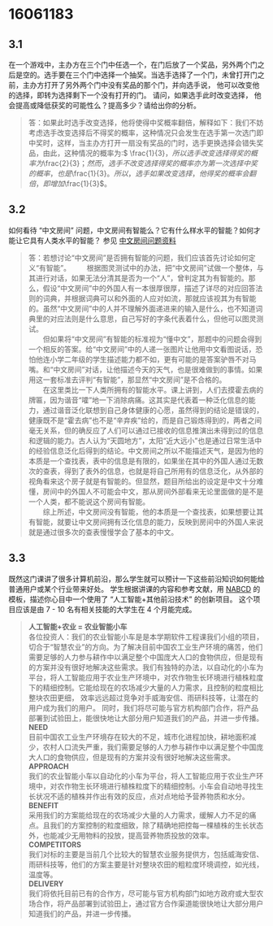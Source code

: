 # 16061183
## 3.1
在一个游戏中，主办方在三个门中任选一个，在门后放了一个奖品，另外两个门之后是空的。选手要在三个门中选择一个抽奖。当选手选择了一个门，未曾打开门之前，主办方打开了另外两个门中没有奖品的那个门，并向选手说， 他可以改变他的选择，即转为选择剩下一个没有打开的门。 请问，如果选手此时改变选择， 他会提高或降低获奖的可能性么？提高多少？请给出你的分析。
> 答：如果此时选手改变选择，他将使得中奖概率翻倍，解释如下：我们不妨考虑选手改变选择后不得奖的概率，这种情况只会发生在选手第一次选门即中奖时，这样，当主办方打开一扇没有奖品的门时，选手更换选择会错失奖品，由此，这种情况的概率为:$ \frac{1}{3}$，所以选手改变选择得奖的概率为$\frac{2}{3}$；然而，选手不改变选择得奖的概率亦为第一次选择中奖的概率，也是$\frac{1}{3}$。所以，选手如果改变选择，他得奖的概率会翻倍，即增加$\frac{1}{3}$。  
## 3.2
如何看待 “中文房间” 问题，中文房间有智能么？它有什么样水平的智能？如何才能让它具有人类水平的智能？ 参见  [中文房间问题资料](https://www.bing.com/search?setmkt=zh-CN&q=%E4%B8%AD%E6%96%87%E6%88%BF%E9%97%B4+%E9%97%AE%E9%A2%98) 
> 答：若想讨论“中文房间”是否拥有智能的问题，我们应该首先讨论如何定义“有智能”。
> &emsp;&emsp;根据图灵测试中的办法，把“中文房间”试做一个整体，与其进行对话，如果无法分清其是否为一个“人”，曾判定其为有智能的。那么，假设“中文房间”中的外国人有一本很厚很厚，描述了详尽的对应回答法则的词典，并根据词典可以和外面的人应对如流，那就应该视其为有智能的。虽然“中文房间”中的人并不理解外面递进来的输入是什么，也不知道词典里的对应法则是什么意思，自己写好的字条代表着什么，但他可以图灵测试。  
> &emsp;&emsp;但如果将“中文房间”有智能的标准视为“懂中文”，那题中的问题会得到一个相反的答案。给“中文房间”中的人递一张图片让他用中文看图说话，恐怕他连小学二年级的学生描述能力都不如，更有可能的是答案驴唇不对马嘴。和“中文房间”对话，让他描述今天的天气，也是很难做到的事情。如果用这一套标准去评判“有智能”，那显然“中文房间”是不合格的。  
> &emsp;&emsp;在这里类比一下人类所拥有的智能水平。课上讲到，人们去摸霍去病的牌匾，因为谐音“嚯”地一下消除病痛。这其实是代表着一种泛化信息的能力，通过谐音泛化联想到自己身体健康的心愿，虽然得到的结论是错误的，健康既不是“霍去病”也不是“辛弃疾”给的，而是自己锻炼得到的，两者之间毫无关系，但的确反应了人们可以通过已接收的信息推演出未得到过的信息和逻辑的能力。古人认为“天圆地方”，太阳“近大远小”也是通过日常生活中的经验信息泛化后得到的结论。中文房间之所以不能描述天气，是因为他的本质是一个查找表，表中的信息是有限的，如果坐在其中的外国人通过无数次的查表，得到了表外的信息，也就是将自己所用有的信息泛化，从外部的视角看来这个房子就是有智能的。但显然，题目所给出的设定是中文十分难懂，房间中的外国人不可能会中文，那从房间外部看来无论里面做的是不是一个人类，都不能说这个房间有智能。  
> &emsp;&emsp;综上所述，中文房间没有智能，他的本质是一个查找表，如果想要让其有智能，就要让中文房间拥有泛化信息的能力，反映到房间中的外国人来说就是通过很多次的查表慢慢学会了基本的中文。  
## 3.3
 既然这门课讲了很多计算机前沿，那么学生就可以预计一下这些前沿知识如何能给普通用户或某个行业带来好处。 学生根据讲课的内容和参考文献，用  [NABCD](https://www.cnblogs.com/xinz/archive/2010/12/01/1893323.html)  的模板，描述你心目中一个使用了 “人工智能+其他前沿技术” 的创新项目。 这个项目应该是由 7 - 10 名有相关技能的大学生在 4 个月能完成。 
> **人工智能+农业 = 农业智能小车**  
> 各位投资人：我们的农业智能小车是是本学期软件工程课我们小组的项目，切合于“智慧农业”的方向。为了解决目前中国农工业生产环境的痛苦，他们需要足够的人力参与耕作中以满足整个中国庞大人口的食物供应，但是现有的方案并没有很好地解决这些需求。我们有独特的办法，以自动化的小车为平台，将人工智能应用于农业生产环境中，对农作物生长环境进行植株粒度下的精细控制。它能给现在的农场减少大量的人力需求，且控制的粒度相比整块农田更细， 效率远远超过竞争对手威海安信、雨研科技等，让潜在的用户成为我们的用户。 同时，我们将尽可能与官方机构部门合作，将产品部署到试验田上，能很快地让大部分用户知道我们的产品，并进一步传播。  
> **NEED**  
> 目前中国农工业生产环境存在较大的不足，城市化进程加快，耕地面积减少，农村人口流失严重，我们需要足够的人力参与耕作中以满足整个中国庞大人口的食物供应，但是现有的方案并没有很好地解决这些需求。  
> **APPROACH**  
> 我们的农业智能小车以自动化的小车为平台，将人工智能应用于农业生产环境中，对农作物生长环境进行植株粒度下的精细控制。小车会自动地寻找生长状况不适的植株并作出有效的反应，点对点地给予营养物质和水分。  
> **BENEFIT**  
> 采用我们的方案能给现在的农场减少大量的人力需求，缓解人力不足的痛点。且我们的方案控制的粒度细致，除了精确地把控每一棵植株的生长状态外，也能减少无用物料的投放，提高营养物质投放的效率。  
> **COMPETITORS**  
> 我们对标的主要是当前几个比较大的智慧农业服务提供方，包括威海安信、雨研科技等，他们的方案主要是针对整块农田的粗粒度环境调控，如光线，温度等。  
> **DELIVERY**  
> 我们将依托目前已有的合作方，尽可能与官方机构部门如地方政府或大型农场合作，将产品部署到试验田上，通过官方合作渠道能很快地让大部分用户知道我们的产品，并进一步传播。  
